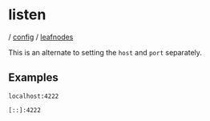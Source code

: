 # listen

/ [config](/reference/server-config/index.md) / [leafnodes](/reference/server-config/config/leafnodes/index.md) 

This is an alternate to setting the `host` and `port` separately.

## Examples

```
localhost:4222
```
```
[::]:4222
```


